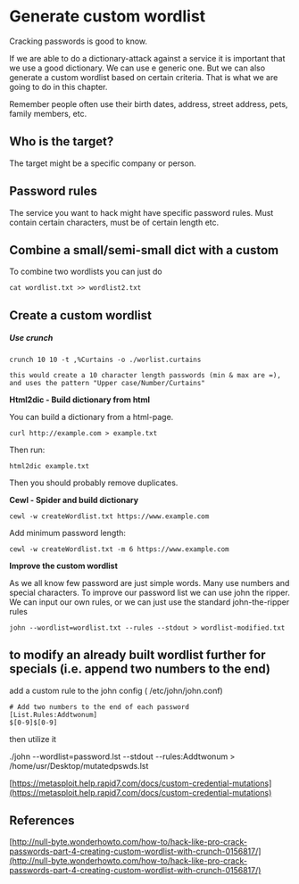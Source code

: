 # Generate custom wordlist

Cracking passwords is good to know.

If we are able to do a dictionary-attack against a service it is important that we use a good dictionary. We can use e generic one. But we can also generate a custom wordlist based on certain criteria. That is what we are going to do in this chapter.

Remember people often use their birth dates, address, street address, pets, family members, etc.

## Who is the target?

The target might be a specific company or person.

## Password rules

The service you want to hack might have specific password rules. Must contain certain characters, must be of certain length etc.

## Combine a small/semi-small dict with a custom

To combine two wordlists you can just do

```
cat wordlist.txt >> wordlist2.txt
```

## Create a custom wordlist

##### Use crunch

```
crunch 10 10 -t ,%Curtains -o ./worlist.curtains

this would create a 10 character length passwords (min & max are =), and uses the pattern "Upper case/Number/Curtains"
```

**Html2dic - Build dictionary from html**

You can build a dictionary from a html-page.

```
curl http://example.com > example.txt
```

Then run:

```
html2dic example.txt
```

Then you should probably remove duplicates.

**Cewl - Spider and build dictionary**

```
cewl -w createWordlist.txt https://www.example.com
```

Add minimum password length:

```
cewl -w createWordlist.txt -m 6 https://www.example.com
```

**Improve the custom wordlist**

As we all know few password are just simple words. Many use numbers and special characters. To improve our password list we can use john the ripper. We can input our own rules, or we can just use the standard john-the-ripper rules

```
john --wordlist=wordlist.txt --rules --stdout > wordlist-modified.txt
```

## to modify an already built wordlist further for specials \(i.e. append two numbers to the end\)

add a custom rule to the john config \( /etc/john/john.conf\)

```
# Add two numbers to the end of each password 
[List.Rules:Addtwonum]
$[0-9]$[0-9]
```

then utilize it

./john --wordlist=password.lst --stdout --rules:Addtwonum &gt; /home/usr/Desktop/mutatedpswds.lst

[https://metasploit.help.rapid7.com/docs/custom-credential-mutations](https://metasploit.help.rapid7.com/docs/custom-credential-mutations)

## 

## References

[http://null-byte.wonderhowto.com/how-to/hack-like-pro-crack-passwords-part-4-creating-custom-wordlist-with-crunch-0156817/](http://null-byte.wonderhowto.com/how-to/hack-like-pro-crack-passwords-part-4-creating-custom-wordlist-with-crunch-0156817/)

